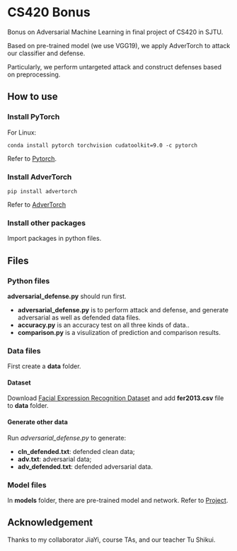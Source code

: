 # CS420 Bonus
Bonus on Adversarial Machine Learning in final project of CS420 in SJTU.

Based on pre-trained model (we use VGG19), we apply AdverTorch to attack our classifier and defense.

Particularly, we perform untargeted attack and construct defenses based on preprocessing.

## How to use
### Install PyTorch
For Linux:
```
conda install pytorch torchvision cudatoolkit=9.0 -c pytorch
```
Refer to [Pytorch](https://pytorch.org/).

### Install AdverTorch
```
pip install advertorch
```
Refer to [AdverTorch](https://github.com/BorealisAI/advertorch.git)

### Install other packages
Import packages in python files.

## Files
### Python files
**adversarial_defense.py** should run first.
* **adversarial_defense.py** is to perform attack and defense, and generate adversarial as well as defended data files.
* **accuracy.py** is an accuracy test on all three kinds of data..
* **comparison.py** is a visulization of prediction and comparison results.

### Data files
First create a **data** folder.

#### Dataset
Download [Facial Expression Recognition Dataset](https://www.kaggle.com/c/challenges-in-representation-learning-facial-expression-recognition-challenge) and add **fer2013.csv** file to **data** folder.

#### Generate other data
Run *adversarial_defense.py* to generate:
* **cln_defended.txt**: defended clean data;
* **adv.txt**: adversarial data;
* **adv_defended.txt**: defended adversarial data.

### Model files
In **models** folder, there are pre-trained model and network. Refer to [Project](https://github.com/WuJie1010/Facial-Expression-Recognition.Pytorch).

## Acknowledgement
Thanks to my collaborator JiaYi, course TAs, and our teacher Tu Shikui.
